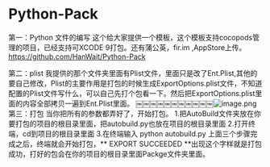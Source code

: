 # Python-Pack
第一：Python 文件的编写
这个给大家提供一个模板，这个模板支持cocopods管理的项目，已经支持可XCODE 9打包。还有蒲公英，fir.im ,AppStore上传。
https://github.com/HanWait/Python-Pack

第二：plist
我提供的那个文件夹里面有Plist文件，里面只是改了Ent.Plist,其他的要自己修改，Plist的主要作用是打包的时候生成ExportOptions.plist文件，不知道配置的Plist文件写什么，可以自己先打个包看一下。然后把ExportOptions.plist里面的内容全部拷贝一遍到Ent.Plist里面。
￼￼￼￼￼￼￼￼￼￼￼![image.png](http://upload-images.jianshu.io/upload_images/3410393-db417e551c57bb7e.png?imageMogr2/auto-orient/strip%7CimageView2/2/w/1240)
第三：打包
当你把所有的参数都弄好了，开始打包。
1.把AutoBuild文件夹放在你要打包的项目的根目录里面，把autobuild.py也放在项目的根目录里面
2.打开终端，cd到项目的根目录里面
3.在终端输入  python autobuild.py
上面三个步骤完成之后，终端就会开始打包，** EXPORT SUCCEEDED **出现这个字样就是打包成功，打好的包会在你的项目的根目录里面Packge文件夹里面。
